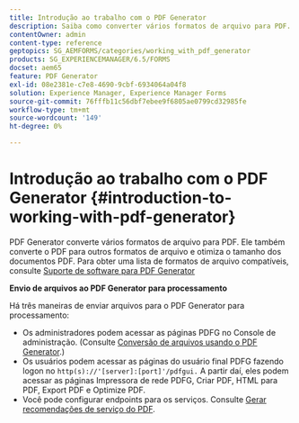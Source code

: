 ```yaml
---
title: Introdução ao trabalho com o PDF Generator
description: Saiba como converter vários formatos de arquivo para PDF. Ele também converte o PDF para outros formatos de arquivo e otimiza o tamanho dos documentos PDF.
contentOwner: admin
content-type: reference
geptopics: SG_AEMFORMS/categories/working_with_pdf_generator
products: SG_EXPERIENCEMANAGER/6.5/FORMS
docset: aem65
feature: PDF Generator
exl-id: 08e2381e-c7e8-4690-9cbf-6934064a04f8
solution: Experience Manager, Experience Manager Forms
source-git-commit: 76fffb11c56dbf7ebee9f6805ae0799cd32985fe
workflow-type: tm+mt
source-wordcount: '149'
ht-degree: 0%

---
```


# Introdução ao trabalho com o PDF Generator {#introduction-to-working-with-pdf-generator}

PDF Generator converte vários formatos de arquivo para PDF. Ele também converte o PDF para outros formatos de arquivo e otimiza o tamanho dos documentos PDF. Para obter uma lista de formatos de arquivo compatíveis, consulte [Suporte de software para PDF Generator](/help/forms/using/aem-forms-jee-supported-platforms.md)

**Envio de arquivos ao PDF Generator para processamento**

Há três maneiras de enviar arquivos para o PDF Generator para processamento:

* Os administradores podem acessar as páginas PDFG no Console de administração. (Consulte [Conversão de arquivos usando o PDF Generator](/help/forms/using/admin-help/converting-files-using-pdf-generator.md).)
* Os usuários podem acessar as páginas do usuário final PDFG fazendo logon no `http(s)://'[server]:[port]'/pdfgui.` A partir daí, eles podem acessar as páginas Impressora de rede PDFG, Criar PDF, HTML para PDF, Export PDF e Optimize PDF.
* Você pode configurar endpoints para os serviços. Consulte <!--Fix broken link to Managing Endpoints --> [Gerar recomendações de serviço do PDF](configuring-watched-folder-endpoints.md#generate-pdf-service-recommendations).
